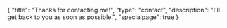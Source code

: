 {
	"title": "Thanks for contacting me!",
	"type": "contact",
	"description": "I'll get back to you as soon as possible.",
	"specialpage": true
}

